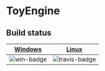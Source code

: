 # ToyEngine # 

## Build status

| [Windows][win-link] | [Linux][travis-link] |
| :-----------------: | :------------------: |
| ![win-badge]        | ![travis-badge]      |

[travis-badge]: https://travis-ci.org/DmitryKrutskikh/toygine.svg?branch=master "Travis build status"
[travis-link]:  https://travis-ci.org/DmitryKrutskikh/toygine "Travis build status"

[win-badge]: https://ci.appveyor.com/api/projects/status/324us8hgbkrkuc6o/branch/master?svg=true "AppVeyor build status"
[win-link]:  https://ci.appveyor.com/project/DmitryKrutskikh/toygine/branch/master "AppVeyor build status"



